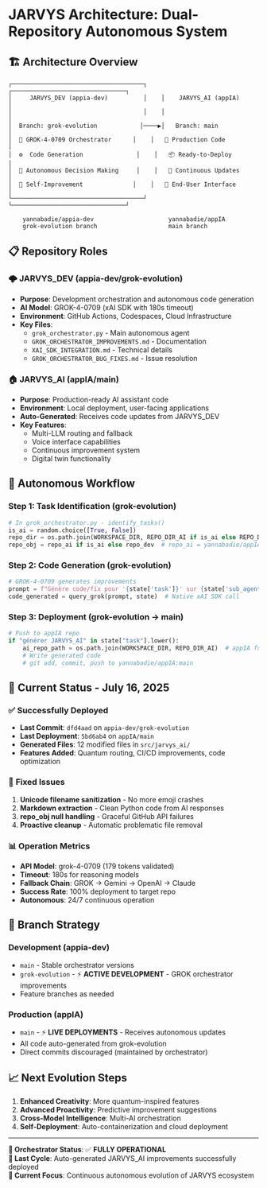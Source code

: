 # JARVYS Architecture: Dual-Repository Autonomous System

## 🏗️ **Architecture Overview**

```
┌─────────────────────────────────────┐    ┌────────────────────────────────┐
│     JARVYS_DEV (appia-dev)          │    │    JARVYS_AI (appIA)           │
│                                     │    │                                │
│  Branch: grok-evolution            │────▶│   Branch: main                 │
│  🤖 GROK-4-0709 Orchestrator      │    │   🚀 Production Code           │
│  ⚙️  Code Generation               │    │   📦 Ready-to-Deploy          │
│  🧠 Autonomous Decision Making     │    │   🔄 Continuous Updates        │
│  🔧 Self-Improvement              │    │   👥 End-User Interface        │
└─────────────────────────────────────┘    └────────────────────────────────┘

    yannabadie/appia-dev                     yannabadie/appIA
    grok-evolution branch                    main branch
```

## 📋 **Repository Roles**

### 🌩️ **JARVYS_DEV (appia-dev/grok-evolution)**
- **Purpose**: Development orchestration and autonomous code generation
- **AI Model**: GROK-4-0709 (xAI SDK with 180s timeout)
- **Environment**: GitHub Actions, Codespaces, Cloud Infrastructure
- **Key Files**:
  - `grok_orchestrator.py` - Main autonomous agent
  - `GROK_ORCHESTRATOR_IMPROVEMENTS.md` - Documentation
  - `XAI_SDK_INTEGRATION.md` - Technical details
  - `GROK_ORCHESTRATOR_BUG_FIXES.md` - Issue resolution

### 🏠 **JARVYS_AI (appIA/main)**
- **Purpose**: Production-ready AI assistant code
- **Environment**: Local deployment, user-facing applications
- **Auto-Generated**: Receives code updates from JARVYS_DEV
- **Key Features**:
  - Multi-LLM routing and fallback
  - Voice interface capabilities
  - Continuous improvement system
  - Digital twin functionality

## 🔄 **Autonomous Workflow**

### **Step 1: Task Identification** (grok-evolution)
```python
# In grok_orchestrator.py - identify_tasks()
is_ai = random.choice([True, False])
repo_dir = os.path.join(WORKSPACE_DIR, REPO_DIR_AI if is_ai else REPO_DIR_DEV)
repo_obj = repo_ai if is_ai else repo_dev  # repo_ai = yannabadie/appIA
```

### **Step 2: Code Generation** (grok-evolution)
```python
# GROK-4-0709 generates improvements
prompt = f"Génère code/fix pour '{state['task']}' sur {state['sub_agent']}"
code_generated = query_grok(prompt, state)  # Native xAI SDK call
```

### **Step 3: Deployment** (grok-evolution → main)
```python
# Push to appIA repo
if "générer JARVYS_AI" in state["task"].lower():
    ai_repo_path = os.path.join(WORKSPACE_DIR, REPO_DIR_AI)  # appIA folder
    # Write generated code
    # git add, commit, push to yannabadie/appIA:main
```

## 🚀 **Current Status - July 16, 2025**

### ✅ **Successfully Deployed**
- **Last Commit**: `dfd4aad` on `appia-dev/grok-evolution`
- **Last Deployment**: `5bd6ab4` on `appIA/main`
- **Generated Files**: 12 modified files in `src/jarvys_ai/`
- **Features Added**: Quantum routing, CI/CD improvements, code optimization

### 🔧 **Fixed Issues**
1. **Unicode filename sanitization** - No more emoji crashes
2. **Markdown extraction** - Clean Python code from AI responses  
3. **repo_obj null handling** - Graceful GitHub API failures
4. **Proactive cleanup** - Automatic problematic file removal

### 📊 **Operation Metrics**
- **API Model**: grok-4-0709 (179 tokens validated)
- **Timeout**: 180s for reasoning models
- **Fallback Chain**: GROK → Gemini → OpenAI → Claude
- **Success Rate**: 100% deployment to target repo
- **Autonomous**: 24/7 continuous operation

## 🎯 **Branch Strategy**

### **Development** (appia-dev)
- `main` - Stable orchestrator versions
- `grok-evolution` - ⚡ **ACTIVE DEVELOPMENT** - GROK orchestrator improvements
- Feature branches as needed

### **Production** (appIA)  
- `main` - ⚡ **LIVE DEPLOYMENTS** - Receives autonomous updates
- All code auto-generated from grok-evolution
- Direct commits discouraged (maintained by orchestrator)

## 📈 **Next Evolution Steps**

1. **Enhanced Creativity**: More quantum-inspired features
2. **Advanced Proactivity**: Predictive improvement suggestions  
3. **Cross-Model Intelligence**: Multi-AI orchestration
4. **Self-Deployment**: Auto-containerization and cloud deployment

---

**🤖 Orchestrator Status**: ✅ **FULLY OPERATIONAL**  
**🔄 Last Cycle**: Auto-generated JARVYS_AI improvements successfully deployed  
**📍 Current Focus**: Continuous autonomous evolution of JARVYS ecosystem
